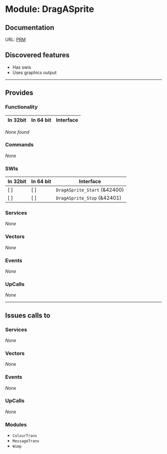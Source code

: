 # Module: DragASprite

## Documentation

URL: [PRM](http://www.riscos.com/support/developers/prm/dragasprite.html)

## Discovered features


* Has swis
* Uses graphics output

---

## Provides

### Functionality

| In 32bit | In 64 bit | Interface |
|----------|-----------|-----------|

*None found*

### Commands


*None*


### SWIs


| In 32bit | In 64 bit | Interface |
|----------|-----------|-----------|
| [ ]      | [ ]       | `DragASprite_Start` (&42400) |
| [ ]      | [ ]       | `DragASprite_Stop` (&42401) |


### Services


*None*


### Vectors


*None*


### Events


*None*


### UpCalls


*None*


---

## Issues calls to

### Services


*None*


### Vectors


*None*


### Events


*None*


### UpCalls


*None*


### Modules


* `ColourTrans`
* `MessageTrans`
* `Wimp`


